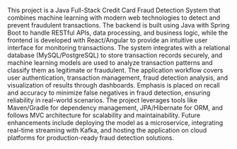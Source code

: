 This project is a Java Full-Stack Credit Card Fraud Detection System that combines machine learning with modern web technologies to detect and prevent fraudulent transactions. The backend is built using Java with Spring Boot to handle RESTful APIs, data processing, and business logic, while the frontend is developed with React/Angular to provide an intuitive user interface for monitoring transactions. The system integrates with a relational database (MySQL/PostgreSQL) to store transaction records securely, and machine learning models are used to analyze transaction patterns and classify them as legitimate or fraudulent. The application workflow covers user authentication, transaction management, fraud detection analysis, and visualization of results through dashboards. Emphasis is placed on recall and accuracy to minimize false negatives in fraud detection, ensuring reliability in real-world scenarios. The project leverages tools like Maven/Gradle for dependency management, JPA/Hibernate for ORM, and follows MVC architecture for scalability and maintainability. Future enhancements include deploying the model as a microservice, integrating real-time streaming with Kafka, and hosting the application on cloud platforms for production-ready fraud detection solutions.
